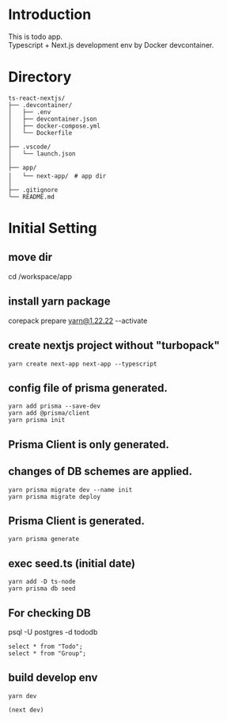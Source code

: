 # Introduction
This is todo app.<br>
Typescript + Next.js development env by Docker devcontainer.

# Directory
```
ts-react-nextjs/
├── .devcontainer/
│   ├── .env
│   ├── devcontainer.json
│   ├── docker-compose.yml
│   └── Dockerfile
│
├── .vscode/
│   └── launch.json
│ 
├── app/
│   └── next-app/　# app dir
│              
├── .gitignore
└── README.md

```

# Initial Setting

## move dir
cd /workspace/app

## install yarn package
corepack prepare yarn@1.22.22 --activate

## create nextjs project without "turbopack"
```
yarn create next-app next-app --typescript
```

## config file of prisma generated.
```
yarn add prisma --save-dev
yarn add @prisma/client
yarn prisma init
```

## Prisma Client is only generated. 
## changes of DB schemes are applied.
```
yarn prisma migrate dev --name init
yarn prisma migrate deploy
```

## Prisma Client is generated.
```
yarn prisma generate
```

## exec seed.ts (initial date)
```
yarn add -D ts-node
yarn prisma db seed
```

## For checking DB 
psql -U postgres -d tododb
```
select * from "Todo";
select * from "Group";

```

## build develop env
```
yarn dev

(next dev)
```